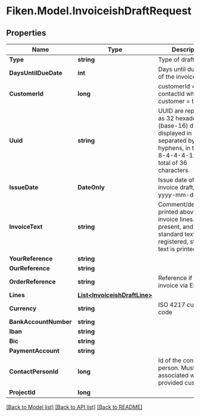 # Fiken.Model.InvoiceishDraftRequest

## Properties

Name | Type | Description | Notes
------------ | ------------- | ------------- | -------------
**Type** | **string** | Type of draft. | 
**DaysUntilDueDate** | **int** | Days until due date of the invoice draft. | 
**CustomerId** | **long** | customerId &#x3D; contactId where customer &#x3D; true | 
**Uuid** | **string** | UUID are represented as 32 hexadecimal (base-16) digits, displayed in 5 groups separated by hyphens, in the form 8-4-4-4-12 for a total of 36 characters. | [optional] 
**IssueDate** | **DateOnly** | Issue date of the invoice draft, format yyyy-mm-dd | [optional] 
**InvoiceText** | **string** | Comment/description printed above the invoice lines. If not present, and standard text is registered, standard text is printed. | [optional] 
**YourReference** | **string** |  | [optional] 
**OurReference** | **string** |  | [optional] 
**OrderReference** | **string** | Reference if sending invoice via EHF. | [optional] 
**Lines** | [**List&lt;InvoiceishDraftLine&gt;**](InvoiceishDraftLine.md) |  | [optional] 
**Currency** | **string** | ISO 4217 currency code | [optional] 
**BankAccountNumber** | **string** |  | [optional] 
**Iban** | **string** |  | [optional] 
**Bic** | **string** |  | [optional] 
**PaymentAccount** | **string** |  | [optional] 
**ContactPersonId** | **long** | Id of the contact person. Must be associated with the provided customer. | [optional] 
**ProjectId** | **long** |  | [optional] 

[[Back to Model list]](../../README.md#documentation-for-models) [[Back to API list]](../../README.md#documentation-for-api-endpoints) [[Back to README]](../../README.md)

